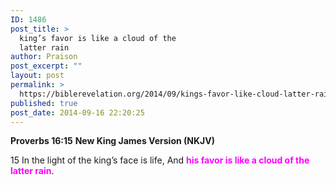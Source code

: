 ```yaml
---
ID: 1486
post_title: >
  king’s favor is like a cloud of the
  latter rain
author: Praison
post_excerpt: ""
layout: post
permalink: >
  https://biblerevelation.org/2014/09/kings-favor-like-cloud-latter-rain/
published: true
post_date: 2014-09-16 22:20:25
---
```

<strong>Proverbs 16:15</strong>
<strong> New King James Version (NKJV)</strong>

15 In the light of the king’s face is life,
And <span style="color: #ff00ff;"><strong>his favor is like a cloud of the latter rain</strong></span>.